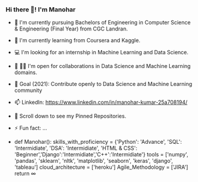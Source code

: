 ### Hi there 👋! I'm Manohar 

- 🔭 I'm currently pursuing Bachelors of Engineering in Computer Science & Engineering (Final Year) from CGC Landran.
- 🌱 I'm currently learning from Coursera and Kaggle.
- 💻 I'm looking for an internship in Machine Learning and Data Science.
- 🤔 🤝🏻 I'm open for collaborations in Data Science and Machine Learning domains.
- 🎯 Goal (2021): Contribute openly to Data Science and Machine Learning community
- 📫 LinkedIn: https://www.linkedin.com/in/manohar-kumar-25a708194/
- 📌 Scroll down to see my Pinned Repositories.
- ⚡ Fun fact: ...
 
- def Manohar():
    skills_with_proficiency = {'Python': 'Advance', 'SQL': 'Intermidiate', 'DSA': 'Intermidiate', 'HTML & CSS': 'Beginner','Django':'Intermidiate','C++':'Intermidiate'}
    tools = ['numpy', 'pandas', 'sklearn', 'nltk', 'matplotlib', 'seaborn', 'keras', 'django', 'tableau']
    cloud_architecture = ['heroku']
    Agile_Methodology = ['JIRA']
    return ∞

